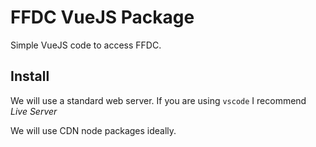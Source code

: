 # FFDC VueJS Package

Simple VueJS code to access FFDC.

## Install

We will use a standard web server.
If you are using ```vscode``` I recommend *Live Server*

We will use CDN node packages ideally.

